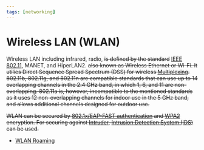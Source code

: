 ```yaml
---
tags: [networking]
---
```


# Wireless LAN (WLAN)

Wireless LAN including infrared, radio, ~~is defined by the standard~~ [IEEE 802.11](202303292155.md),
MANET, and HiperLAN2. ~~also known as Wireless Ethernet or Wi-Fi. It utilies
Direct Sequence Spread Spectrum (DSS) for wireless
[Multiplexing](202209091259.md). 802.11b, 802.11g, and 802.11n are compatible
standards that can use up to 14 overlapping channels in the 2.4 GHz band, in
which 1, 6, and 11 are non-overlapping. 802.11a is, however, incompatible to the
mentioned standards as it uses 12 non-overlapping channels for indoor use in the
5 GHz band, and allows additional channels designed for outdoor use.~~

~~WLAN can be secured by [802.1x/EAP-FAST authentication](202303021603.md) and
[WPA2](202303021606.md) encryption. For securing against
[Intruder](202301021642.md), [Intrusion Detection System (IDS)](202303081739.md)
can be used.~~

- [WLAN Roaming](202303021542.md)

